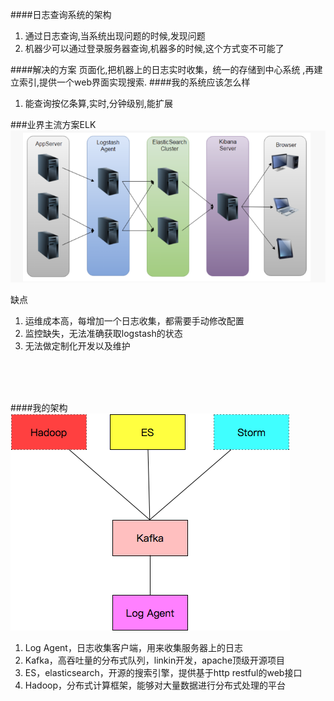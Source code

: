 ####日志查询系统的架构
1. 通过日志查询,当系统出现问题的时候,发现问题
2. 机器少可以通过登录服务器查询,机器多的时候,这个方式变不可能了

####解决的方案
页面化,把机器上的日志实时收集，统一的存储到中心系统
,再建立索引,提供一个web界面实现搜索.
####我的系统应该怎么样
1. 能查询按亿条算,实时,分钟级别,能扩展

###业界主流方案ELK
![](/assets/图片1.png)

缺点
1. 运维成本高，每增加一个日志收集，都需要手动修改配置
2. 监控缺失，无法准确获取logstash的状态
3. 无法做定制化开发以及维护
<br>
<br>

<br>


####我的架构
![](/assets/图片2.png)

1. Log Agent，日志收集客户端，用来收集服务器上的日志
2. Kafka，高吞吐量的分布式队列，linkin开发，apache顶级开源项目
3. ES，elasticsearch，开源的搜索引擎，提供基于http restful的web接口
4. Hadoop，分布式计算框架，能够对大量数据进行分布式处理的平台


